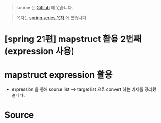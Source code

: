 > source 는 [Github](https://github.com/leechoongyon/spring-boot-example-3.0.1) 에 있습니다.



> 목차는 [spring series 목차](https://insanelysimple.tistory.com/category/Spring/series) 에 있습니다.



# [spring 21편] mapstruct 활용 2번째 (expression 사용)



# mapstruct expression 활용

- expression 을 통해 source list --> target list 으로 convert 하는 예제를 정리했습니다.



# Source

<script src="https://gist.github.com/leechoongyon/19d51f846f23bdb01214c0dd8e86055c.js"></script>